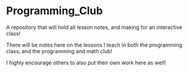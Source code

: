 # Programming_Club
A repository that will hold all lesson notes, and making for an interactive class!

There will be notes here on the lessons I teach in both the programming class, and the programming and math club!

I highly encourage others to also put their own work here as well!
